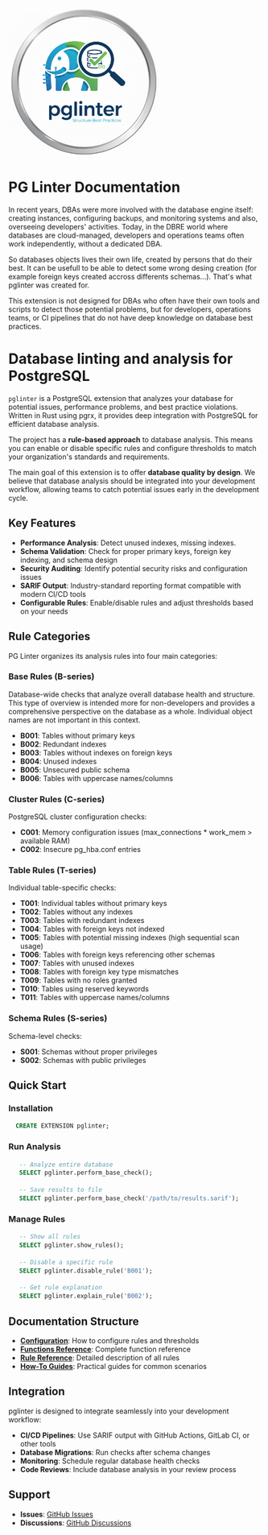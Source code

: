 <p aling="center">
<img src="images/pglinter_logo.png" alt="PGLinter Logo" width="300">
</p>

# PG Linter Documentation

In recent years, DBAs were more involved with the database engine itself: creating instances, configuring backups, and monitoring systems and also, overseeing developers' activities.
Today, in the DBRE world where databases are cloud-managed, developers and operations teams often work independently, without a dedicated DBA.

So databases objects lives their own life, created by persons that do their best. It can be usefull to be able to detect some wrong desing creation (for example foreign keys created accross differents schemas...). That's what pglinter was created for.

This extension is not designed for DBAs who often have their own tools and scripts to detect those potential problems, but for developers, operations teams, or CI pipelines that do not have deep knowledge on database best practices.

Database linting and analysis for PostgreSQL
===============================================================================

`pglinter` is a PostgreSQL extension that analyzes your database for potential issues, performance problems, and best practice violations. Written in Rust using pgrx, it provides deep integration with PostgreSQL for efficient database analysis.

The project has a **rule-based approach** to database analysis. This means you can enable or disable specific rules and configure thresholds to match your organization's standards and requirements.

The main goal of this extension is to offer **database quality by design**. We believe that database analysis should be integrated into your development workflow, allowing teams to catch potential issues early in the development cycle.

## Key Features

* **Performance Analysis**: Detect unused indexes, missing indexes.
* **Schema Validation**: Check for proper primary keys, foreign key indexing, and schema design
* **Security Auditing**: Identify potential security risks and configuration issues
* **SARIF Output**: Industry-standard reporting format compatible with modern CI/CD tools
* **Configurable Rules**: Enable/disable rules and adjust thresholds based on your needs

## Rule Categories

PG Linter organizes its analysis rules into four main categories:

### Base Rules (B-series)

Database-wide checks that analyze overall database health and structure. This type of overview is intended more for non-developers and provides a comprehensive perspective on the database as a whole.
Individual object names are not important in this context.

* **B001**: Tables without primary keys
* **B002**: Redundant indexes
* **B003**: Tables without indexes on foreign keys
* **B004**: Unused indexes
* **B005**: Unsecured public schema
* **B006**: Tables with uppercase names/columns

### Cluster Rules (C-series)

PostgreSQL cluster configuration checks:

* **C001**: Memory configuration issues (max_connections * work_mem > available RAM)
* **C002**: Insecure pg_hba.conf entries

### Table Rules (T-series)

Individual table-specific checks:

* **T001**: Individual tables without primary keys
* **T002**: Tables without any indexes
* **T003**: Tables with redundant indexes
* **T004**: Tables with foreign keys not indexed
* **T005**: Tables with potential missing indexes (high sequential scan usage)
* **T006**: Tables with foreign keys referencing other schemas
* **T007**: Tables with unused indexes
* **T008**: Tables with foreign key type mismatches
* **T009**: Tables with no roles granted
* **T010**: Tables using reserved keywords
* **T011**: Tables with uppercase names/columns

### Schema Rules (S-series)

Schema-level checks:

* **S001**: Schemas without proper privileges
* **S002**: Schemas with public privileges

## Quick Start

### **Installation**

```sql
  CREATE EXTENSION pglinter;
```

### **Run Analysis**

```sql
   -- Analyze entire database
   SELECT pglinter.perform_base_check();

   -- Save results to file
   SELECT pglinter.perform_base_check('/path/to/results.sarif');
```

### **Manage Rules**

```sql
   -- Show all rules
   SELECT pglinter.show_rules();

   -- Disable a specific rule
   SELECT pglinter.disable_rule('B001');

   -- Get rule explanation
   SELECT pglinter.explain_rule('B002');
```

## Documentation Structure

* **[Configuration](configure.md)**: How to configure rules and thresholds
* **[Functions Reference](functions/README.md)**: Complete function reference
* **[Rule Reference](rules/README.md)**: Detailed description of all rules
* **[How-To Guides](how-to/README.md)**: Practical guides for common scenarios

## Integration

pglinter is designed to integrate seamlessly into your development workflow:

* **CI/CD Pipelines**: Use SARIF output with GitHub Actions, GitLab CI, or other tools
* **Database Migrations**: Run checks after schema changes
* **Monitoring**: Schedule regular database health checks
* **Code Reviews**: Include database analysis in your review process

## Support

* **Issues**: [GitHub Issues](https://github.com/pmpetit/pglinter/issues)
* **Discussions**: [GitHub Discussions](https://github.com/pmpetit/pglinter/discussions)

